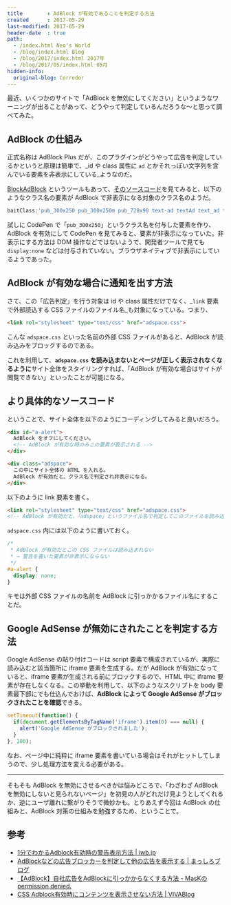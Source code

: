 ```yaml
---
title        : AdBlock が有効であることを判定する方法
created      : 2017-05-29
last-modified: 2017-05-29
header-date  : true
path:
  - /index.html Neo's World
  - /blog/index.html Blog
  - /blog/2017/index.html 2017年
  - /blog/2017/05/index.html 05月
hidden-info:
  original-blog: Corredor
---
```


最近、いくつかのサイトで「AdBlock を無効にしてください」というようなワーニングが出ることがあって、どうやって判定しているんだろうな～と思って調べてみた。

## AdBlock の仕組み

正式名称は AdBlock Plus だが、このプラグインがどうやって広告を判定しているかというと原理は簡単で、_id や class 属性に `ad` とかそれっぽい文字列を含んでいる要素を非表示にしている_ようなのだ。

[BlockAdBlock](https://github.com/sitexw/BlockAdBlock) というツールもあって、[そのソースコード](https://github.com/sitexw/BlockAdBlock/blob/master/blockadblock.js)を見てみると、以下のようなクラス名の要素が AdBlock で非表示になる対象のクラス名のようだ。

```javascript
baitClass:'pub_300x250 pub_300x250m pub_728x90 text-ad textAd text_ad text_ads text-ads text-ad-links',
```

試しに CodePen で「`pub_300x250`」というクラス名を付与した要素を作り、AdBlock を有効にして CodePen を見てみると、要素が非表示になっていた。非表示にする方法は DOM 操作などではないようで、開発者ツールで見ても `display:none` などは付与されていない。ブラウザネイティブで非表示にしているようであった。

## AdBlock が有効な場合に通知を出す方法

さて、この「広告判定」を行う対象は id や class 属性だけでなく、_`link` 要素で外部読込する CSS ファイルのファイル名_も対象になっている。つまり、

```html
<link rel="stylesheet" type="text/css" href="adspace.css">
```

こんな `adspace.css` といった名前の外部 CSS ファイルがあると、AdBlock が読み込みをブロックするのである。

これを利用して、**`adspace.css` を読み込まないとページが正しく表示されなくなるように**サイト全体をスタイリングすれば、「AdBlock が有効な場合はサイトが閲覧できない」といったことが可能になる。

## より具体的なソースコード

ということで、サイト全体を以下のようにコーディングしてみると良いだろう。

```html
<div id="a-alert">
  AdBlock をオフにしてください。
  <!-- AdBlock が有効な時のみこの要素が表示される -->
</div>

<div class="adspace">
  この中にサイト全体の HTML を入れる。
  AdBlock が有効だと、クラス名で判定され非表示になる。
</div>
```

以下のように link 要素を書く。

```html
<link rel="stylesheet" type="text/css" href="adspace.css">
<!-- AdBlock が有効だと、「adspace」というファイル名で判定してこのファイルを読み込まなくなる -->
```

`adspace.css` 内には以下のように書いておく。

```css
/* 
 * AdBlock が有効だとこの CSS ファイルは読み込まれない
 * → 警告を書いた要素が非表示にならない
 */
#a-alert {
  display: none;
}
```

キモは外部 CSS ファイルの名前を AdBlock に引っかかるファイル名にすることだ。

## Google AdSense が無効にされたことを判定する方法

Google AdSense の貼り付けコードは script 要素で構成されているが、実際に読み込むと該当箇所に iframe 要素を生成する。だが AdBlock が有効になっていると、iframe 要素が生成される前にブロックするので、HTML 中に iframe 要素が存在しなくなる。この挙動を利用して、以下のようなスクリプトを body 要素最下部にでも仕込んでおけば、**AdBlock によって Google AdSense がブロックされたことを確認**できる。

```javascript
setTimeout(function() {
  if(document.getElementsByTagName('iframe').item(0) === null) {
    alert('Google AdSense がブロックされました');
  }
}, 100);
```

なお、ページ中に純粋に iframe 要素を書いている場合はそれがヒットしてしまうので、少し処理方法を変える必要がある。

---

そもそも AdBlock を無効にさせるべきかは悩みどころで、「わざわざ AdBlock を無効にしないと見られないページ」を初見の人がどれだけ見ようとしてくれるか、逆にユーザ離れに繋がりそうで微妙かも。とりあえず今回は AdBlock の仕組みと、AdBlock 対策の仕組みを勉強するため、ということで。

## 参考

- [1分でわかるAdblock有効時の警告表示方法 | iwb.jp](https://iwb.jp/adblock-content-alert/)
- [AdBlockなどの広告ブロッカーを判定して他の広告を表示する | まっしろブログ](https://masshiro.blog/block-adblock/)
- [【AdBlock】自社広告をAdBlockに引っかからなくする方法 - MasKのpermission denied.](http://mask.hatenadiary.com/entry/2013/11/24/002202)
- [CSS Adblock有効時にコンテンツを表示させない方法 | VIVABlog](http://vivablog.net/afi/kiji1371/)
